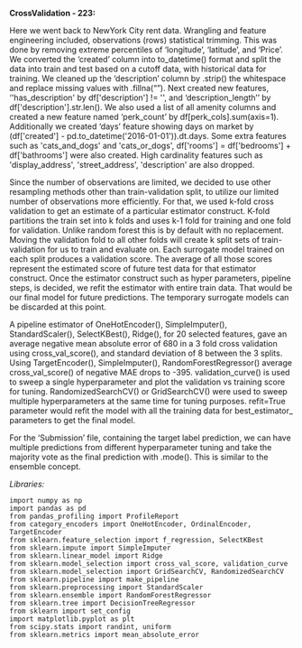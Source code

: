 **CrossValidation - 223:** 

Here we went back to NewYork City rent data. Wrangling and feature engineering included, observations (rows) statistical trimming. This was done by removing extreme percentiles of ‘longitude’, ‘latitude’, and ‘Price’. We converted the ‘created’ column into to_datetime() format and split the data into train and test based on a cutoff data, with historical data for training. We cleaned up the ‘description’ column by .strip() the whitespace and replace missing values with .fillna(“”). Next created new features, ‘'has_description' by df['description'] != '', and ‘description_length’’ by df['description'].str.len(). We also used a list of all amenity columns and created a new feature named ‘perk_count’ by df[perk_cols].sum(axis=1). Additionally we created ‘days’ feature showing days on market by (df['created'] - pd.to_datetime('2016-01-01')).dt.days. Some extra features such as 'cats_and_dogs' and 'cats_or_dogs', df['rooms'] = df['bedrooms'] + df['bathrooms'] were also created. High cardinality features such as 'display_address', 'street_address', 'description' are also dropped. 

Since the number of observations are limited, we decided to use other resampling methods other than train-validation split, to utilize our limited number of observations more efficiently. For that, we used k-fold cross validation to get an estimate of a particular estimator construct. K-fold partitions the train set into k folds and uses k-1 fold for training and one fold for validation. Unlike random forest this is by default with no replacement. Moving the validation fold to all other folds will create k split sets of train-validation for us to train and evaluate on. Each surrogate model trained on each split produces a validation score. The average of all those scores represent the estimated score of future test data for that estimator construct. Once the estimator construct such as hyper parameters, pipeline steps, is decided, we refit the estimator with entire train data. That would be our final model for future predictions. The temporary surrogate models can be discarded at this point.

A pipeline estimator of OneHotEncoder(), SimpleImputer(), StandardScaler(), SelectKBest(), Ridge(), for 20 selected features, gave an average negative mean absolute error of 680  in a 3 fold cross validation using cross_val_score(), and standard deviation of 8 between the 3 splits. Using TargetEncoder(), SimpleImputer(), RandomForestRegressor() average cross_val_score() of negative MAE drops to -395. validation_curve() is used to sweep a single hyperparameter and plot the validation vs training score for tuning. RandomizedSearchCV() or GridSearchCV() were used to sweep multiple hyperparameters at the same time for tuning purposes. refit=True parameter would refit the model with all the training data for best_estimator_ parameters to get the final model. 

For the ‘Submission’ file, containing the target label prediction, we can have multiple predictions from different hyperparameter tuning and take the majority vote as the final prediction with .mode(). This is similar to the ensemble concept.

*Libraries:*
```
import numpy as np
import pandas as pd
from pandas_profiling import ProfileReport
from category_encoders import OneHotEncoder, OrdinalEncoder, TargetEncoder
from sklearn.feature_selection import f_regression, SelectKBest
from sklearn.impute import SimpleImputer
from sklearn.linear_model import Ridge
from sklearn.model_selection import cross_val_score, validation_curve
from sklearn.model_selection import GridSearchCV, RandomizedSearchCV
from sklearn.pipeline import make_pipeline
from sklearn.preprocessing import StandardScaler
from sklearn.ensemble import RandomForestRegressor
from sklearn.tree import DecisionTreeRegressor
from sklearn import set_config
import matplotlib.pyplot as plt
from scipy.stats import randint, uniform
from sklearn.metrics import mean_absolute_error
```

